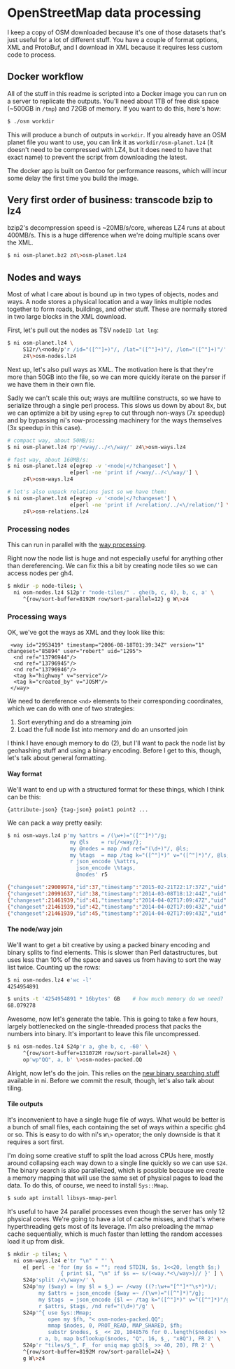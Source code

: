 # OpenStreetMap data processing
I keep a copy of OSM downloaded because it's one of those datasets that's just
useful for a lot of different stuff. You have a couple of format options, XML
and ProtoBuf, and I download in XML because it requires less custom code to
process.

## Docker workflow
All of the stuff in this readme is scripted into a Docker image you can run on a
server to replicate the outputs. You'll need about 1TB of free disk space
(~500GB in `/tmp`) and 72GB of memory. If you want to do this, here's how:

```sh
$ ./osm workdir
```

This will produce a bunch of outputs in `workdir`. If you already have an OSM
planet file you want to use, you can link it as `workdir/osm-planet.lz4` (it
doesn't need to be compressed with LZ4, but it does need to have that exact
name) to prevent the script from downloading the latest.

The docker app is built on Gentoo for performance reasons, which will incur some
delay the first time you build the image.

## Very first order of business: transcode bzip to lz4
bzip2's decompression speed is ~20MB/s/core, whereas LZ4 runs at about 400MB/s.
This is a huge difference when we're doing multiple scans over the XML.

```sh
$ ni osm-planet.bz2 z4\>osm-planet.lz4
```

## Nodes and ways
Most of what I care about is bound up in two types of objects, nodes and ways. A
node stores a physical location and a way links multiple nodes together to form
roads, buildings, and other stuff. These are normally stored in two large blocks
in the XML download.

First, let's pull out the nodes as TSV `nodeID lat lng`:

```sh
$ ni osm-planet.lz4 \
     S12r/\<node/p'r /id="([^"]+)"/, /lat="([^"]+)"/, /lon="([^"]+)"/' \
     z4\>osm-nodes.lz4
```

Next up, let's also pull ways as XML. The motivation here is that they're more
than 50GB into the file, so we can more quickly iterate on the parser if we have
them in their own file.

Sadly we can't scale this out; ways are multiline constructs, so we have to
serialize through a single perl process. This slows us down by about 8x, but we
can optimize a bit by using `egrep` to cut through non-ways (7x speedup) and by
bypassing ni's row-processing machinery for the ways themselves (3x speedup in
this case).

```sh
# compact way, about 50MB/s:
$ ni osm-planet.lz4 rp'/<way/../<\/way/' z4\>osm-ways.lz4

# fast way, about 160MB/s:
$ ni osm-planet.lz4 e[egrep -v '<node|</?changeset'] \
                    e[perl -ne 'print if /<way/../<\/way/'] \
     z4\>osm-ways.lz4

# let's also unpack relations just so we have them:
$ ni osm-planet.lz4 e[egrep -v '<node|</?changeset'] \
                    e[perl -ne 'print if /<relation/../<\/relation/'] \
     z4\>osm-relations.lz4
```

### Processing nodes
This can run in parallel with the [way processing](#processing-ways).

Right now the node list is huge and not especially useful for anything other
than dereferencing. We can fix this a bit by creating node tiles so we can
access nodes per gh4.

```sh
$ mkdir -p node-tiles; \
  ni osm-nodes.lz4 S12p'r "node-tiles/" . ghe(b, c, 4), b, c, a' \
     ^{row/sort-buffer=8192M row/sort-parallel=12} g W\>z4
```

### Processing ways
OK, we've got the ways as XML and they look like this:

```
 <way id="2953419" timestamp="2006-08-18T01:39:34Z" version="1" changeset="85894" user="robert" uid="1295">
  <nd ref="13796944"/>
  <nd ref="13796945"/>
  <nd ref="13796946"/>
  <tag k="highway" v="service"/>
  <tag k="created_by" v="JOSM"/>
 </way>
```

We need to dereference `<nd>` elements to their corresponding coordinates, which
we can do with one of two strategies:

1. Sort everything and do a streaming join
2. Load the full node list into memory and do an unsorted join

I think I have enough memory to do (2), but I'll want to pack the node list by
geohashing stuff and using a binary encoding. Before I get to this, though,
let's talk about general formatting.

#### Way format
We'll want to end up with a structured format for these things, which I think
can be this:

```
{attribute-json} {tag-json} point1 point2 ...
```

We can pack a way pretty easily:

```sh
$ ni osm-ways.lz4 p'my %attrs = /(\w+)="([^"]*)"/g;
                    my @ls    = ru{/<way/};
                    my @nodes = map /nd ref="(\d+)"/, @ls;
                    my %tags  = map /tag k="([^"]*)" v="([^"]*)"/, @ls;
                    r json_encode \%attrs,
                      json_encode \%tags,
                      @nodes' r5

{"changeset":29009974,"id":37,"timestamp":"2015-02-21T22:17:37Z","uid":2489541,"user":"PmaiIkeey","version":21} {"abutters":"residential","gritting":"priority_3","highway":"residential","is_in":"Sutton Coldfield","maintenance":"gritting","maxspeed":"30 mph","name":"Maney Hill Road","note":"gritting addition Oct 2010","postal_code":"B72"}     200511  1025338193      177231081       177081428       1025338209      177081440       200512  1025338201      200514  1025338210      200517  1025338191      200515  200526  200527  200528  200530  1082909509      1082909488      200532  200533  1082909478      1082909485      200534  1082909513      200535  1082909475      200536  1082909486      200537  200539  200541  1082909501      200540  200543  200542  3364627862      200544  3364604949      2715159904
{"changeset":20991637,"id":38,"timestamp":"2014-03-08T18:12:44Z","uid":133272,"user":"wongataa","version":5}    {"bicycle":"no","highway":"footway","is_in":"Sutton Coldfield","surface":"paved"}       200651  273776  273777  273778  273779  1026329587      273780  1026329626      1026329435      273781  273782
{"changeset":21461939,"id":41,"timestamp":"2014-04-02T17:09:47Z","uid":735,"user":"blackadder","version":7}     {"abutters":"residential","highway":"residential","incline":"-6.9%","is_in":"Sutton Coldfield","maxspeed":"30 mph","name":"Rowan Road","postal_code":"B72"}     200541  2715159905      200575  180180789       200576
{"changeset":21461939,"id":42,"timestamp":"2014-04-02T17:09:43Z","uid":735,"user":"blackadder","version":8}     {"abutters":"residential","highway":"residential","incline":"-6.1%","is_in":"Sutton Coldfield","maxspeed":"30 mph","name":"Elms Road","postal_code":"B72"}      200512  175923349       200601
{"changeset":21461939,"id":45,"timestamp":"2014-04-02T17:09:43Z","uid":735,"user":"blackadder","version":7}     {"abutters":"residential","highway":"residential","incline":"-13%","is_in":"Sutton Coldfield","maxspeed":"30 mph","name":"Douglas Road","postal_code":"B72"}    200532  2280525801
```

#### The node/way join
We'll want to get a bit creative by using a packed binary encoding and binary
splits to find elements. This is slower than Perl datastructures, but uses less
than 10% of the space and saves us from having to sort the way list twice.
Counting up the rows:

```sh
$ ni osm-nodes.lz4 e'wc -l'
4254954891

$ units -t '4254954891 * 16bytes' GB    # how much memory do we need?
68.079278
```

Awesome, now let's generate the table. This is going to take a few hours,
largely bottlenecked on the single-threaded process that packs the numbers into
binary. It's important to leave this file uncompressed.

```sh
$ ni osm-nodes.lz4 S24p'r a, ghe b, c, -60' \
     ^{row/sort-buffer=131072M row/sort-parallel=24} \
     op'wp"QQ", a, b' \>osm-nodes-packed.QQ
```

Alright, now let's do the join. This relies on the [new binary searching
stuff](https://github.com/spencertipping/ni/commit/86e27ee80abf26c3c195d5c29e813db0024dcaba)
available in ni. Before we commit the result, though, let's also talk about
tiling.

#### Tile outputs
It's inconvenient to have a single huge file of ways. What would be better is a
bunch of small files, each containing the set of ways within a specific gh4 or
so. This is easy to do with ni's `W\>` operator; the only downside is that it
requires a sort first.

I'm doing some creative stuff to split the load across CPUs here, mostly around
collapsing each way down to a single line quickly so we can use `S24`. The
binary search is also parallelized, which is possible because we create a memory
mapping that will use the same set of physical pages to load the data. To do
this, of course, we need to install `Sys::Mmap`.

```sh
$ sudo apt install libsys-mmap-perl
```

It's useful to have 24 parallel processes even though the server has only 12
physical cores. We're going to have a lot of cache misses, and that's where
hyperthreading gets most of its leverage. I'm also preloading the mmap cache
sequentially, which is much faster than letting the random accesses load it up
from disk.

```sh
$ mkdir -p tiles; \
  ni osm-ways.lz4 e'tr "\n" " "' \
     e[ perl -e 'for (my $s = ""; read STDIN, $s, 1<<20, length $s;)
                 { print $1, "\n" if $s =~ s/(<way.*<\/way>)// }' ] \
     S24p'split /<\/way>/' \
     S24p'my ($way) = (my $l = $_) =~ /<way ((?:\w+="[^"]*"\s*)*)/;
          my $attrs = json_encode {$way =~ /(\w+)="([^"]*)"/g};
          my $tags  = json_encode {$l =~ /tag k="([^"]*)" v="([^"]*)"/g};
          r $attrs, $tags, /nd ref="(\d+)"/g' \
     S24p'^{ use Sys::Mmap;
             open my $fh, "< osm-nodes-packed.QQ";
             mmap $nodes, 0, PROT_READ, MAP_SHARED, $fh;
             substr $nodes, $_ << 20, 1048576 for 0..length($nodes) >> 20 }
          r a, b, map bsflookup($nodes, "Q", 16, $_, "x8Q"), FR 2' \
     S24p'r "tiles/$_", F_ for uniq map gb3($_ >> 40, 20), FR 2' \
     ^{row/sort-buffer=8192M row/sort-parallel=24} \
     g W\>z4
```
